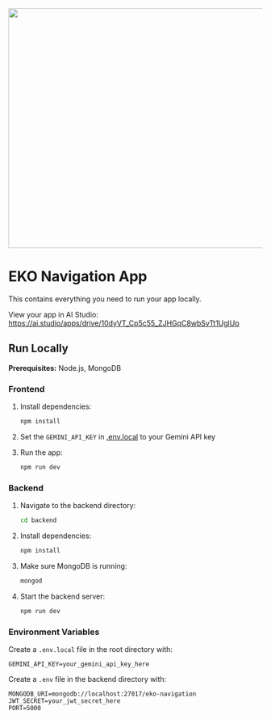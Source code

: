 <div align="center">
<img width="1200" height="475" alt="GHBanner" src="https://github.com/user-attachments/assets/0aa67016-6eaf-458a-adb2-6e31a0763ed6" />
</div>

# EKO Navigation App

This contains everything you need to run your app locally.

View your app in AI Studio: https://ai.studio/apps/drive/10dyVT_Cp5c55_ZJHGqC8wbSvTt1UglUp

## Run Locally

**Prerequisites:** Node.js, MongoDB

### Frontend

1. Install dependencies:

   ```bash
   npm install
   ```

2. Set the `GEMINI_API_KEY` in [.env.local](.env.local) to your Gemini API key

3. Run the app:
   ```bash
   npm run dev
   ```

### Backend

1. Navigate to the backend directory:

   ```bash
   cd backend
   ```

2. Install dependencies:

   ```bash
   npm install
   ```

3. Make sure MongoDB is running:

   ```bash
   mongod
   ```

4. Start the backend server:
   ```bash
   npm run dev
   ```

### Environment Variables

Create a `.env.local` file in the root directory with:

```env
GEMINI_API_KEY=your_gemini_api_key_here
```

Create a `.env` file in the backend directory with:

```env
MONGODB_URI=mongodb://localhost:27017/eko-navigation
JWT_SECRET=your_jwt_secret_here
PORT=5000
```
